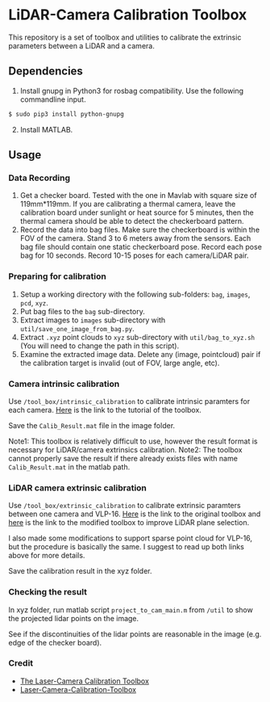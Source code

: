 # LiDAR-Camera Calibration Toolbox

This repository is a set of toolbox and utilities to calibrate the extrinsic parameters 
between a LiDAR and a camera.

## Dependencies

1. Install gnupg in Python3 for rosbag compatibility. Use the following commandline input.

```bash
$ sudo pip3 install python-gnupg
```

2. Install MATLAB.

## Usage

### Data Recording

1. Get a checker board. Tested with the one in Mavlab with square size of 119mm\*119mm. If you are calibrating a thermal camera, leave the calibration board under sunlight or heat source for 5 minutes, then the thermal camera should be able to detect the checkerboard pattern.
2. Record the data into bag files. Make sure the checkerboard is within the FOV of the camera. Stand 3 to 6 meters away from the sensors. Each bag file should contain one static checkerboard pose. Record each pose bag for 10 seconds. Record 10-15 poses for each camera/LiDAR pair.

### Preparing for calibration

1. Setup a working directory with the following sub-folders: `bag`, `images`, `pcd`, `xyz`.
1. Put bag files to the `bag` sub-directory.
1. Extract images to `images` sub-directory with `util/save_one_image_from_bag.py`.
1. Extract `.xyz` point clouds to `xyz` sub-directory with `util/bag_to_xyz.sh` (You will need to change the path in this script).
1. Examine the extracted image data. Delete any (image, pointcloud) pair if the calibration target is invalid (out of FOV, large angle, etc).

### Camera intrinsic calibration

Use `/tool_box/intrinsic_calibration` to calibrate intrinsic paramters for each camera. [Here](http://www.vision.caltech.edu/bouguetj/calib_doc/) is the link to the tutorial of the toolbox.

Save the `Calib_Result.mat` file in the image folder.

Note1: This toolbox is relatively difficult to use, however the result format is necessary for LiDAR/camera extrinsics calibration.
Note2: The toolbox cannot properly save the result if there already exists files with name `Calib_Result.mat` in the matlab path.

### LiDAR camera extrinsic calibration

Use `/tool_box/extrinsic_calibration` to calibrate extrinsic paramters between one camera and VLP-16. [Here](http://www.cs.cmu.edu/~ranjith/lcct.html) is the link to the original toolbox and [here](https://github.com/zhixy/Laser-Camera-Calibration-Toolbox) is the link to the modified toolbox to improve LiDAR plane selection.

I also made some modifications to support sparse point cloud for VLP-16, but the procedure is basically the same. I suggest to read up both links above for more details.

Save the calibration result in the xyz folder.

### Checking the result

In xyz folder, run matlab script `project_to_cam_main.m` from `/util` to show the projected lidar points on the image.

See if the discontinuities of the lidar points are reasonable in the image (e.g. edge of the checker board).

### Credit
* [The Laser-Camera Calibration Toolbox](http://www.cs.cmu.edu/~ranjith/lcct.html)
* [Laser-Camera-Calibration-Toolbox](https://github.com/zhixy/Laser-Camera-Calibration-Toolbox)
